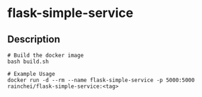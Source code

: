 # flask-simple-service

## Description
```
# Build the docker image
bash build.sh

# Example Usage
docker run -d --rm --name flask-simple-service -p 5000:5000 rainchei/flask-simple-service:<tag>
```
